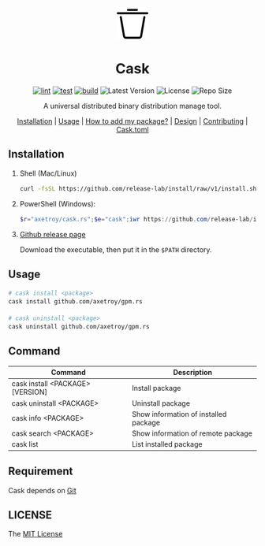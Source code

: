 <div align="center">
   <img src="logo.svg" with="64" height="64"/>

   <h1>Cask</h1>

[![lint](https://github.com/axetroy/cask.rs/actions/workflows/lint.yml/badge.svg)](https://github.com/axetroy/cask.rs/actions/workflows/lint.yml)
[![test](https://github.com/axetroy/cask.rs/actions/workflows/test.yml/badge.svg)](https://github.com/axetroy/cask.rs/actions/workflows/test.yml)
[![build](https://github.com/axetroy/cask.rs/actions/workflows/build.yml/badge.svg)](https://github.com/axetroy/cask.rs/actions/workflows/build.yml)
![Latest Version](https://img.shields.io/github/v/release/axetroy/cask.rs.svg)
![License](https://img.shields.io/github/license/axetroy/cask.rs.svg)
![Repo Size](https://img.shields.io/github/repo-size/axetroy/cask.rs.svg)

A universal distributed binary distribution manage tool.

[Installation](#Installation) |
[Usage](#Usage) |
[How to add my package?](DESIGN.md#how-do-i-publish-myothers-package) |
[Design](DESIGN.md) |
[Contributing](CONTRIBUTING.md) |
[Cask.toml](Cask.toml.md)

</div>

## Installation

1. Shell (Mac/Linux)

   ```bash
   curl -fsSL https://github.com/release-lab/install/raw/v1/install.sh | bash -s -- -r=axetroy/cask.rs -e=cask
   ```

2. PowerShell (Windows):

   ```powershell
   $r="axetroy/cask.rs";$e="cask";iwr https://github.com/release-lab/install/raw/v1/install.ps1 -useb | iex
   ```

3. [Github release page](https://github.com/axetroy/cask.rs/releases)

   Download the executable, then put it in the `$PATH` directory.

## Usage

```sh
# cask install <package>
cask install github.com/axetroy/gpm.rs

# cask uninstall <package>
cask uninstall github.com/axetroy/gpm.rs
```

## Command

| Command                            | Description                           |
| ---------------------------------- | ------------------------------------- |
| cask install \<PACKAGE\> [VERSION] | Install package                       |
| cask uninstall \<PACKAGE\>         | Uninstall package                     |
| cask info \<PACKAGE\>              | Show information of installed package |
| cask search \<PACKAGE\>            | Show information of remote package    |
| cask list                          | List installed package                |

## Requirement

Cask depends on [Git](https://git-scm.com)

## LICENSE

The [MIT License](LICENSE)
